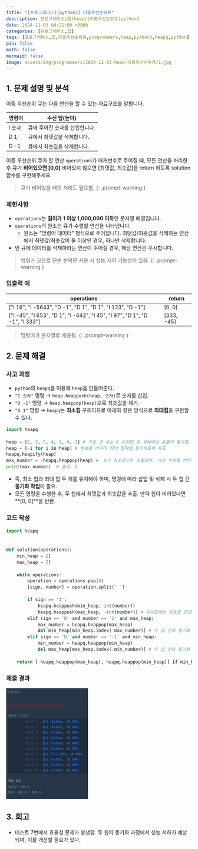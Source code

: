 ```yaml
---
title: "[프로그래머스][python3] 이중우선순위큐"
description: 프로그래머스|힙(heap)|이중우선순위큐|python3
date: 2024-11-03 04:21:00 +0900
categories: [프로그래머스,힙]
tags: [프로그래머스,힙,이중우선순위큐,programmers,heap,python3,heapq,python]
pin: false
math: false
mermaid: false
image: assets/img/programmers/2024-11-03-heap-이중우선순위큐/1.jpg
---
```


## 1. 문제 설명 및 분석

이중 우선순위 큐는 다음 연산을 할 수 있는 자료구조를 말합니다.

| 명령어 | 수신 탑(높이)                  |
| ------ | ------------------------------ |
| I 숫자 | 큐에 주어진 숫자를 삽입합니다. |
| D 1    | 큐에서 최댓값을 삭제합니다.    |
| D -1   | 큐에서 최솟값을 삭제합니다.    |

이중 우선순위 큐가 할 연산 `operations`가 매개변수로 주어질 때, 모든 연산을 처리한 후 큐가 **비어있으면 [0,0]** 비어있지 않으면 [최댓값, 최솟값]을 return 하도록 solution 함수를 구현해주세요.

>큐가 비어있을 때의 처리도 필요함.
{: .prompt-warning }

### 제한사항

- `operations`는 **길이가 1 이상 1,000,000 이하**인 문자열 배열입니다.
- `operations`의 원소는 큐가 수행할 연산을 나타냅니다.
  - 원소는 “명령어 데이터” 형식으로 주어집니다. 최댓값/최솟값을 삭제하는 연산에서 최댓값/최솟값이 둘 이상인 경우, 하나만 삭제합니다.
- 빈 큐에 데이터를 삭제하라는 연산이 주어질 경우, 해당 연산은 무시합니다.

> 범위가 크므로 단순 반복문 사용 시 성능 저하 가능성이 있음.
{: .prompt-warning }

### 입출력 예

| operations                                                                  | return     |
| --------------------------------------------------------------------------- | ---------- |
| ["I 16", "I -5643", "D -1", "D 1", "D 1", "I 123", "D -1"]                  | [0, 0]     |
| ["I -45", "I 653", "D 1", "I -642", "I 45", "I 97", "D 1", "D -1", "I 333"] | [333, -45] |

> 명령어가 문자열로 제공됨.
{: .prompt-warning }

## 2. 문제 해결

### 사고 과정

- `python`의 `heapq`를 이용해 `heap`을 만들어준다.
- `"I 숫자"` 명령 → `heap.heappush(heap, 숫자)`로 숫자를 삽입.
- `"D -1"` 명령 → `heap.heappop(heap)`으로 최솟값을 제거.
- `"D 1"` 명령 → `heapq`는 **최소힙** 구조이므로 아래와 같은 방식으로 **최대힙**을 구현할 수 있다.

```python
import heapq

heap = [1, 2, 5, 4, 9, 6, 7] # 가장 큰 수는 9 이지만 현 상태에선 추출이 불가함.
heap = [-i for i in heap] # 부호를 바꾸어 최대 힙처럼 동작하도록 유도
heapq.heapify(heap)
max_number = -heapq.heappop(heap) # -9가 최솟값으로 추출되며, 다시 부호를 반전하여 최댓값을 얻음
print(max_number)  # 출력: 9
```

- 즉, 최소 힙과 최대 힙 두 개를 유지해야 하며, 명령에 따라 삽입 및 삭제 시 두 힙 간 **동기화 작업**이 필요.
- 모든 명령을 수행한 후, 두 힙에서 최댓값과 최솟값을 추출. 만약 힙이 비어있다면 **[0, 0]**을 반환.

### 코드 작성

```python
import heapq


def solution(operations):
    min_heap = []
    max_heap = []

    while operations:
        operation = operations.pop(0)
        [sign, number] = operation.split(' ')

        if sign == 'I':
            heapq.heappush(min_heap, int(number))
            heapq.heappush(max_heap, -int(number)) # 최대힙에는 부호를 변경해서 삽입
        elif sign == 'D' and number == '1' and max_heap:
            max_number = heapq.heappop(max_heap)
            del min_heap[min_heap.index(-max_number)] # 두 힙 간의 동기화 작업
        elif sign == 'D' and number == '-1' and min_heap:
            min_number = heapq.heappop(min_heap)
            del max_heap[max_heap.index(-min_number)] # 두 힙 간의 동기화 작업

    return [-heapq.heappop(max_heap), heapq.heappop(min_heap)] if min_heap else [0, 0]
```

### 제출 결과

![Desktop View](/assets/img/programmers/2024-11-03-heap-이중우선순위큐/2.jpg)

## 3. 회고

- 테스트 7번에서 효율성 문제가 발생함. 두 힙의 동기화 과정에서 성능 저하가 예상되며, 이를 개선할 필요가 있다.
